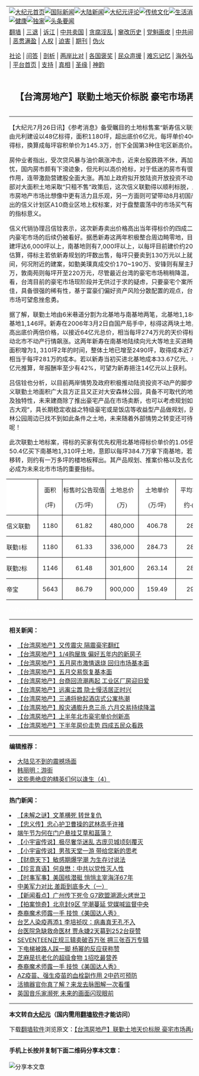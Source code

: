 <a name="1" id="1" target="_blank"></a><span id="1"></span>
<table align=center border="0"><tr><td colspan="2" VALIGN=TOP><a href="https://github.com/pputke380/djy/blob/master/gb/nf1351518.md#1"><img src="https://raw.githubusercontent.com/pputke380/www/master/t/djy/1.jpg" title="大纪元首页" alt="大纪元首页"></a><a href="https://github.com/pputke380/djy/blob/master/gb/n24hr.md#1"><img src="https://raw.githubusercontent.com/pputke380/www/master/t/djy/3.jpg" title="国际新闻" alt="国际新闻"></a><a href="https://github.com/pputke380/djy/blob/master/gb/nsc413.md#1"><img src="https://raw.githubusercontent.com/pputke380/www/master/t/djy/4.jpg" title="大陆新闻" alt="大陆新闻"></a><a href="https://github.com/pputke380/djy/blob/master/gb/news392.md#1"><img src="https://raw.githubusercontent.com/pputke380/www/master/t/djy/5.jpg" title="大纪元评论" alt="大纪元评论"></a><a href="https://github.com/pputke380/djy/blob/master/gb/news2007.md#1"><img src="https://raw.githubusercontent.com/pputke380/www/master/t/djy/6.jpg" title="传统文化" alt="传统文化"></a><a href="https://github.com/pputke380/djy/blob/master/gb/news2008.md#1"><img src="https://raw.githubusercontent.com/pputke380/www/master/t/djy/7.jpg" title="生活消费" alt="生活消费"></a><a href="https://github.com/pputke380/djy/blob/master/gb/ncyule.md#1"><img src="https://raw.githubusercontent.com/pputke380/www/master/t/djy/8.jpg" title="娱乐休闲" alt="娱乐休闲"></a><a href="https://github.com/pputke380/djy/blob/master/gb/nsc1002.md#1"><img src="https://raw.githubusercontent.com/pputke380/www/master/t/djy/9.jpg" title="健康" alt="健康"></a><a href="https://github.com/pputke380/djy/blob/master/gb/nf6092.md#1"><img src="https://raw.githubusercontent.com/pputke380/www/master/t/djy/10a.jpg" title="独家" alt="独家"></a><a href="https://github.com/pputke380/djy/blob/master/gb/nf4514.md#1"><img src="https://raw.githubusercontent.com/pputke380/www/master/t/djy/12a.jpg" title="头条要闻" alt="头条要闻"></a></td></tr>
<tr><td colspan="2" VALIGN=TOP><a target="_blank" href="https://github.com/pputke380/www/blob/master/README.md?zsrh#1">翻墙</a> | <a target="_blank" href="https://github.com/pputke380/djy/blob/master/gb/nf5657.md#1">三退</a> | <a target="_blank" href="https://github.com/pputke380/djy/blob/master/gb/nf6124.md#1">诉江</a> | <a target="_blank" href="https://github.com/pputke380/djy/blob/master/gb/nf1176117.md#1">中共卖国</a> | <a target="_blank" href="https://github.com/pputke380/djy/blob/master/gb/nf5773.md#1">贪腐淫乱</a> | <a target="_blank" href="https://github.com/pputke380/djy/blob/master/gb/nf1176115.md#1">窜改历史</a> | <a target="_blank" href="https://github.com/pputke380/djy/blob/master/gb/nf1176107.md#1">党魁画皮</a> | <a target="_blank" href="https://github.com/pputke380/djy/blob/master/gb/nf1320400.md#1">中共间谍</a> | <a target="_blank" href="https://github.com/pputke380/djy/blob/master/gb/nf1176114.md#1">破坏传统</a> | <a target="_blank" href="https://github.com/pputke380/ntdtv/blob/master/gb/prog447_1.md#1">恶贯满盈</a> | <a target="_blank" href="https://github.com/pputke380/djy/blob/master/gb/ncid278.md#1">人权</a> | <a target="_blank" href="https://github.com/pputke380/djy/blob/master/gb/nf1176111.md#1">迫害</a> | <a target="_blank" href="https://gitlab.com/szzdlab/mh-qikan/blob/master/README.md#1">期刊</a> | <a target="_blank" href="https://github.com/pputke380/djy/blob/master/gb/nf5562.md#1">伪火</a></p><p><a target="_blank" href="https://github.com/pputke380/djy/blob/master/gb/9p.md#1">社论</a> | <a target="_blank" href="https://github.com/pputke380/djy/blob/master/gb/nf4378.md#1">问答</a> | <a target="_blank" href="https://github.com/pputke380/djy/blob/master/gb/nf5792.md#1">剖析</a> | <a target="_blank" href="https://github.com/pputke380/djy/blob/master/gb/nf5735.md#1">两岸比对</a> | <a target="_blank" href="https://github.com/pputke380/djy/blob/master/gb/nf6119.md#1">各国褒奖</a> | <a target="_blank" href="https://github.com/pputke380/djy/blob/master/gb/nf6120.md#1">民众声援</a> | <a target="_blank" href="https://github.com/pputke380/djy/blob/master/gb/nf1188594.md#1">难忘记忆</a> | <a target="_blank" href="https://github.com/pputke380/djy/blob/master/gb/nf3180.md#1">海外弘传</a> | <a target="_blank" href="https://github.com/pputke380/djy/blob/master/gb/nf5410.md#1">万人上访</a> | <a target="_blank" href="https://github.com/pputke380/www/blob/master/README.md?zsrh#1">平台首页</a> | <a target="_blank" href="https://github.com/pputke380/djy/blob/master/gb/nf4386.md#1">支持</a> | <a target="_blank" href="https://github.com/pputke380/djy/blob/master/gb/nf4389.md#1">真相</a> | <a target="_blank" href="https://github.com/pputke380/djy/blob/master/gb/nf5790.md#1">圣缘</a> | <a target="_blank" href="https://github.com/pputke380/djy/blob/master/gb/nf4786.md#1">神韵</a></td></tr>
<tr><td VALIGN=TOP width="626"><h2 align=center>【台湾房地产】联勤土地天价标脱 豪宅市场再点火</h2>

<h6></h6>
<hr>
<p>【大纪元7月26日讯】《参考消息》备受瞩目的土地标售案“新寿信义联勤土地”，由元利建设以48亿标得，面积1180坪，超出底价6亿元，每坪单价406.8万元得标，换算成每坪容积单价为145.3万，创下全国第3种住宅区新高价。</p> <p>房仲业者指出，受次贷风暴与油价飙涨冲击，近来台股跌跌不休，再加通膨隐忧，国内房市颇有下滑迹象，但元利以高价抢标，对于低迷的房市有很大的提振作用，连带激励营建股全面大涨。再加上政府拟开放陆资开放投资不动产和财政部对大面积土地采取“只租不售”政策后，这次信义联勤得以顺利标脱，显示台北市房地产市场比想像中更有活力且乐观，另一方面则可望带动8月初国产局将释出的信义计划区A10商业区地上权标案，对于盘整震荡中的市场买气有再次点火的指标意义。</p> <p>信义代销协理吕信铨表示，这次新寿卖出价格高出当年得标价的四成二，可见国内豪宅市场的后续仍被看好。据悉新寿这两年积极整合周边畸零地，目前北基地建坪达6,000坪以上，南基地则有7,000坪以上，以每坪目前建价约20-25万元估算，得标主若依新寿规划的坪数出售，每坪只要卖到130万元以上就有获利空间，何况附近的建案，如勤美璞真成交价170~190万、安锋则有屋主开价170万，敦南苑则每坪开至220万元，尽管最近台湾的豪宅市场稍稍降温，但从长远看，台湾目前的豪宅市场现阶段并无供过于求的疑虑，只要豪宅个案所处地段佳，具备很强的稀有性，基于富豪们偏好资产风险分散配置的观点，台湾的豪宅市场可望愈挫愈勇。</p> <p>据了解，联勤土地由6米巷道分割为北基地与南基地两笔，北基地1,180坪，南基地1,146坪。新寿在2006年3月2日自国产局手中，标得这两块土地，当初以高出底价两倍价格，以接近64亿元总价，相当每坪274万元的天价得标，进而带动北市不动产行情飙涨。这两年新寿在南基地陆续向元大等地主买进畸零地后，面积增为1, 310坪2年的时间，整体土地已增至2490坪，取得成本近70亿元，相当于每坪281万的成本。若以新寿当初买进北基地成本33.67亿元、标脱价48亿元推算，年报酬率至少有42%，可望为新寿挹注14亿元以上获利。</p> <p>吕信铨也分析，以目前两岸情势及政府积极推动陆资投资不动产的脚步来看，信义联勤土地面积广大且方正且又正对大安森林公园，具备不可取代的地段稀有性及独特性，未来建商除了推出豪宅产品在市场卖断，也可以考虑规划如北京“盘古大观”，具长期稳定收益之特级豪宅或是饭店等收益型产品做规划，因大安森林公园周边已找不到如此条件之土地，未来随着外部情势之转变还可待价而估呢！</p> <p>此次联勤土地标案，得标的买家有优先权用北基地得标价单价的1.05倍，也就是50.4亿买下南基地1,310坪土地，意即以每坪384.7万拿下南基地，若不计容积移转，则约有一万多坪的楼地板释出。其产品规划、推案价格以及去化速度，势必成为未来北市市场的重要指标。</p> <div align="center"> <table class="MsoNormalTable" border="0" cellspacing="0" cellpadding="0" width="576" style="width: 432.0pt; border-collapse: collapse; margin-left: -7.6pt" id="table1"> <tr style="height: 16.5pt"> <td width="83" nowrap style="width: 62.0pt; height: 16.5pt; border: 1.0pt solid windowtext; padding-left: 1.4pt; padding-right: 1.4pt; padding-top: 0cm; padding-bottom: 0cm; background: #FFFFFF"> <p class="MsoNormal"><span style="font-family: 新细明体">　</span></td> <td width="61" nowrap style="width: 46.0pt; height: 16.5pt; border-left: medium none; border-right: 1.0pt solid windowtext; border-top: 1.0pt solid windowtext; border-bottom: 1.0pt solid windowtext; padding-left: 1.4pt; padding-right: 1.4pt; padding-top: 0cm; padding-bottom: 0cm; background: #FFFFFF"> <p class="MsoNormal" align="center" style="text-align: center">	<span style="font-family: 新细明体">面积</span></p> <p class="MsoNormal" align="center" style="text-align: center">	<span lang="EN-US" style="font-family: 新细明体">(</span><span style="font-family: 新细明体">坪<span lang="EN-US">)</span></span></td> <td width="84" nowrap style="width: 63.0pt; height: 16.5pt; border-left: medium none; border-right: 1.0pt solid windowtext; border-top: 1.0pt solid windowtext; border-bottom: 1.0pt solid windowtext; padding-left: 1.4pt; padding-right: 1.4pt; padding-top: 0cm; padding-bottom: 0cm; background: #FFFFFF"> <p class="MsoNormal" align="center" style="text-align: center">	<span style="font-family: 新细明体">标售时公告现值</span></p> <p class="MsoNormal" align="center" style="text-align: center">	<span lang="EN-US" style="font-family: 新细明体">(</span><span style="font-family: 新细明体">万<span lang="EN-US">/</span>坪<span lang="EN-US">)</span></span></td> <td width="84" nowrap style="width: 63.0pt; height: 16.5pt; border-left: medium none; border-right: 1.0pt solid windowtext; border-top: 1.0pt solid windowtext; border-bottom: 1.0pt solid windowtext; padding-left: 1.4pt; padding-right: 1.4pt; padding-top: 0cm; padding-bottom: 0cm; background: #FFFFFF"> <p class="MsoNormal" align="center" style="text-align: center">	<span style="font-family: 新细明体">土地总价</span></p> <p class="MsoNormal" align="center" style="text-align: center">	<span lang="EN-US" style="font-family: 新细明体">(</span><span style="font-family: 新细明体">万<span lang="EN-US">)</span></span></td> <td width="96" nowrap style="width: 72.0pt; height: 16.5pt; border-left: medium none; border-right: 1.0pt solid windowtext; border-top: 1.0pt solid windowtext; border-bottom: 1.0pt solid windowtext; padding-left: 1.4pt; padding-right: 1.4pt; padding-top: 0cm; padding-bottom: 0cm; background: #FFFFFF"> <p class="MsoNormal" align="center" style="text-align: center">	<span style="font-family: 新细明体">土地单价</span></p> <p class="MsoNormal" align="center" style="text-align: center">	<span lang="EN-US" style="font-family: 新细明体">(</span><span style="font-family: 新细明体">万<span lang="EN-US">/</span>坪<span lang="EN-US">)</span></span></td> <td width="84" nowrap style="width: 63.0pt; height: 16.5pt; border-left: medium none; border-right: 1.0pt solid windowtext; border-top: 1.0pt solid windowtext; border-bottom: 1.0pt solid windowtext; padding-left: 1.4pt; padding-right: 1.4pt; padding-top: 0cm; padding-bottom: 0cm; background: #FFFFFF"> <p class="MsoNormal" align="center" style="text-align: center">	<span style="font-family: 新细明体">平均容积</span></p> <p class="MsoNormal" align="center" style="text-align: center">	<span style="font-family: 新细明体">约<span lang="EN-US">-(%)</span></span></td> <td width="84" nowrap style="width: 63.0pt; height: 16.5pt; border-left: medium none; border-right: 1.0pt solid windowtext; border-top: 1.0pt solid windowtext; border-bottom: 1.0pt solid windowtext; padding-left: 1.4pt; padding-right: 1.4pt; padding-top: 0cm; padding-bottom: 0cm; background: #FFFFFF"> <p class="MsoNormal" align="center" style="text-align: center">	<span style="font-family: 新细明体">容积单价</span></p> <p class="MsoNormal" align="center" style="text-align: center">	<span lang="EN-US" style="font-family: 新细明体">(</span><span style="font-family: 新细明体">万<span lang="EN-US">/</span>坪<span lang="EN-US">)</span></span></td> </tr> <tr style="height: 23.0pt"> <td width="83" nowrap style="width: 62.0pt; height: 23.0pt; border-left: 1.0pt solid windowtext; border-right: 1.0pt solid windowtext; border-top: medium none; border-bottom: 1.0pt solid windowtext; padding-left: 1.4pt; padding-right: 1.4pt; padding-top: 0cm; padding-bottom: 0cm"> <p class="MsoNormal"><span style="font-family: 新细明体">信义联勤</span></td> <td width="61" nowrap style="width: 46.0pt; height: 23.0pt; border-left: medium none; border-right: 1.0pt solid windowtext; border-top: medium none; border-bottom: 1.0pt solid windowtext; padding-left: 1.4pt; padding-right: 1.4pt; padding-top: 0cm; padding-bottom: 0cm"> <p class="MsoNormal" align="center" style="text-align: center">	<span lang="EN-US">1180</span></td> <td width="84" nowrap style="width: 63.0pt; height: 23.0pt; border-left: medium none; border-right: 1.0pt solid windowtext; border-top: medium none; border-bottom: 1.0pt solid windowtext; padding-left: 1.4pt; padding-right: 1.4pt; padding-top: 0cm; padding-bottom: 0cm"> <p class="MsoNormal" align="center" style="text-align: center">	<span lang="EN-US">61.82</span></td> <td width="84" nowrap style="width: 63.0pt; height: 23.0pt; border-left: medium none; border-right: 1.0pt solid windowtext; border-top: medium none; border-bottom: 1.0pt solid windowtext; padding-left: 1.4pt; padding-right: 1.4pt; padding-top: 0cm; padding-bottom: 0cm"> <p class="MsoNormal" align="center" style="text-align: center">	<span lang="EN-US">480,000</span></td> <td width="96" nowrap style="width: 72.0pt; height: 23.0pt; border-left: medium none; border-right: 1.0pt solid windowtext; border-top: medium none; border-bottom: 1.0pt solid windowtext; padding-left: 1.4pt; padding-right: 1.4pt; padding-top: 0cm; padding-bottom: 0cm"> <p class="MsoNormal" align="center" style="text-align: center">	<span lang="EN-US">406.78</span></td> <td width="84" nowrap style="width: 63.0pt; height: 23.0pt; border-left: medium none; border-right: 1.0pt solid windowtext; border-top: medium none; border-bottom: 1.0pt solid windowtext; padding-left: 1.4pt; padding-right: 1.4pt; padding-top: 0cm; padding-bottom: 0cm"> <p class="MsoNormal" align="center" style="text-align: center">	<span lang="EN-US">280</span></td> <td width="84" nowrap style="width: 63.0pt; height: 23.0pt; border-left: medium none; border-right: 1.0pt solid windowtext; border-top: medium none; border-bottom: 1.0pt solid windowtext; padding-left: 1.4pt; padding-right: 1.4pt; padding-top: 0cm; padding-bottom: 0cm"> <p class="MsoNormal" align="center" style="text-align: center">	<span lang="EN-US">145.3</span></td> </tr> <tr style="height: 23.0pt"> <td width="83" nowrap style="width: 62.0pt; height: 23.0pt; border-left: 1.0pt solid windowtext; border-right: 1.0pt solid windowtext; border-top: medium none; border-bottom: 1.0pt solid windowtext; padding-left: 1.4pt; padding-right: 1.4pt; padding-top: 0cm; padding-bottom: 0cm"> <p class="MsoNormal" style="text-align: justify; text-justify: inter-ideograph">	<span style="font-family: 新细明体">联勤<span lang="EN-US">1</span>标</span></td> <td width="61" nowrap style="width: 46.0pt; height: 23.0pt; border-left: medium none; border-right: 1.0pt solid windowtext; border-top: medium none; border-bottom: 1.0pt solid windowtext; padding-left: 1.4pt; padding-right: 1.4pt; padding-top: 0cm; padding-bottom: 0cm"> <p class="MsoNormal" align="center" style="text-align: center">	<span lang="EN-US">1180</span></td> <td width="84" nowrap style="width: 63.0pt; height: 23.0pt; border-left: medium none; border-right: 1.0pt solid windowtext; border-top: medium none; border-bottom: 1.0pt solid windowtext; padding-left: 1.4pt; padding-right: 1.4pt; padding-top: 0cm; padding-bottom: 0cm"> <p class="MsoNormal" align="center" style="text-align: center">	<span lang="EN-US">61.33</span></td> <td width="84" nowrap style="width: 63.0pt; height: 23.0pt; border-left: medium none; border-right: 1.0pt solid windowtext; border-top: medium none; border-bottom: 1.0pt solid windowtext; padding-left: 1.4pt; padding-right: 1.4pt; padding-top: 0cm; padding-bottom: 0cm"> <p class="MsoNormal" align="center" style="text-align:center">	<span lang="EN-US">336,000 </span></td> <td width="96" nowrap style="width: 72.0pt; height: 23.0pt; border-left: medium none; border-right: 1.0pt solid windowtext; border-top: medium none; border-bottom: 1.0pt solid windowtext; padding-left: 1.4pt; padding-right: 1.4pt; padding-top: 0cm; padding-bottom: 0cm"> <p class="MsoNormal" align="center" style="text-align:center">	<span lang="EN-US">284.73 </span></td> <td width="84" nowrap style="width: 63.0pt; height: 23.0pt; border-left: medium none; border-right: 1.0pt solid windowtext; border-top: medium none; border-bottom: 1.0pt solid windowtext; padding-left: 1.4pt; padding-right: 1.4pt; padding-top: 0cm; padding-bottom: 0cm"> <p class="MsoNormal" align="center" style="text-align:center">	<span lang="EN-US">280 </span></td> <td width="84" nowrap style="width: 63.0pt; height: 23.0pt; border-left: medium none; border-right: 1.0pt solid windowtext; border-top: medium none; border-bottom: 1.0pt solid windowtext; padding-left: 1.4pt; padding-right: 1.4pt; padding-top: 0cm; padding-bottom: 0cm"> <p class="MsoNormal" align="center" style="text-align:center">	<span lang="EN-US">101.69 </span></td> </tr> <tr style="height: 23.0pt"> <td width="83" nowrap style="width: 62.0pt; height: 23.0pt; border-left: 1.0pt solid windowtext; border-right: 1.0pt solid windowtext; border-top: medium none; border-bottom: 1.0pt solid windowtext; padding-left: 1.4pt; padding-right: 1.4pt; padding-top: 0cm; padding-bottom: 0cm"> <p class="MsoNormal" style="text-align: justify; text-justify: inter-ideograph">	<span style="font-family: 新细明体">联勤<span lang="EN-US">2</span>标</span></td> <td width="61" nowrap style="width: 46.0pt; height: 23.0pt; border-left: medium none; border-right: 1.0pt solid windowtext; border-top: medium none; border-bottom: 1.0pt solid windowtext; padding-left: 1.4pt; padding-right: 1.4pt; padding-top: 0cm; padding-bottom: 0cm"> <p class="MsoNormal" align="center" style="text-align: center">	<span lang="EN-US">1146</span></td> <td width="84" nowrap style="width: 63.0pt; height: 23.0pt; border-left: medium none; border-right: 1.0pt solid windowtext; border-top: medium none; border-bottom: 1.0pt solid windowtext; padding-left: 1.4pt; padding-right: 1.4pt; padding-top: 0cm; padding-bottom: 0cm"> <p class="MsoNormal" align="center" style="text-align: center">	<span lang="EN-US">61.48</span></td> <td width="84" nowrap style="width: 63.0pt; height: 23.0pt; border-left: medium none; border-right: 1.0pt solid windowtext; border-top: medium none; border-bottom: 1.0pt solid windowtext; padding-left: 1.4pt; padding-right: 1.4pt; padding-top: 0cm; padding-bottom: 0cm"> <p class="MsoNormal" align="center" style="text-align:center">	<span lang="EN-US">301,600 </span></td> <td width="96" nowrap style="width: 72.0pt; height: 23.0pt; border-left: medium none; border-right: 1.0pt solid windowtext; border-top: medium none; border-bottom: 1.0pt solid windowtext; padding-left: 1.4pt; padding-right: 1.4pt; padding-top: 0cm; padding-bottom: 0cm"> <p class="MsoNormal" align="center" style="text-align:center">	<span lang="EN-US">263.14 </span></td> <td width="84" nowrap style="width: 63.0pt; height: 23.0pt; border-left: medium none; border-right: 1.0pt solid windowtext; border-top: medium none; border-bottom: 1.0pt solid windowtext; padding-left: 1.4pt; padding-right: 1.4pt; padding-top: 0cm; padding-bottom: 0cm"> <p class="MsoNormal" align="center" style="text-align:center">	<span lang="EN-US">280 </span></td> <td width="84" nowrap style="width: 63.0pt; height: 23.0pt; border-left: medium none; border-right: 1.0pt solid windowtext; border-top: medium none; border-bottom: 1.0pt solid windowtext; padding-left: 1.4pt; padding-right: 1.4pt; padding-top: 0cm; padding-bottom: 0cm"> <p class="MsoNormal" align="center" style="text-align:center">	<span lang="EN-US">93.98</span></td> </tr> <tr style="height: 23.0pt"> <td width="83" nowrap style="width: 62.0pt; height: 23.0pt; border-left: 1.0pt solid windowtext; border-right: 1.0pt solid windowtext; border-top: medium none; border-bottom: 1.0pt solid windowtext; padding-left: 1.4pt; padding-right: 1.4pt; padding-top: 0cm; padding-bottom: 0cm"> <p class="MsoNormal" style="text-align: justify; text-justify: inter-ideograph">	<span style="font-family: 新细明体">帝宝</span></td> <td width="61" nowrap style="width: 46.0pt; height: 23.0pt; border-left: medium none; border-right: 1.0pt solid windowtext; border-top: medium none; border-bottom: 1.0pt solid windowtext; padding-left: 1.4pt; padding-right: 1.4pt; padding-top: 0cm; padding-bottom: 0cm"> <p class="MsoNormal" align="center" style="text-align: center">	<span lang="EN-US">5643</span></td> <td width="84" nowrap style="width: 63.0pt; height: 23.0pt; border-left: medium none; border-right: 1.0pt solid windowtext; border-top: medium none; border-bottom: 1.0pt solid windowtext; padding-left: 1.4pt; padding-right: 1.4pt; padding-top: 0cm; padding-bottom: 0cm"> <p class="MsoNormal" align="center" style="text-align: center">	<span lang="EN-US">86.79</span></td> <td width="84" nowrap style="width: 63.0pt; height: 23.0pt; border-left: medium none; border-right: 1.0pt solid windowtext; border-top: medium none; border-bottom: 1.0pt solid windowtext; padding-left: 1.4pt; padding-right: 1.4pt; padding-top: 0cm; padding-bottom: 0cm"> <p class="MsoNormal" align="center" style="text-align: center">	<span lang="EN-US">900,000</span></td> <td width="96" nowrap style="width: 72.0pt; height: 23.0pt; border-left: medium none; border-right: 1.0pt solid windowtext; border-top: medium none; border-bottom: 1.0pt solid windowtext; padding-left: 1.4pt; padding-right: 1.4pt; padding-top: 0cm; padding-bottom: 0cm"> <p class="MsoNormal" align="center" style="text-align: center">	<span lang="EN-US">159.49</span></td> <td width="84" nowrap style="width: 63.0pt; height: 23.0pt; border-left: medium none; border-right: 1.0pt solid windowtext; border-top: medium none; border-bottom: 1.0pt solid windowtext; padding-left: 1.4pt; padding-right: 1.4pt; padding-top: 0cm; padding-bottom: 0cm"> <p class="MsoNormal" align="center" style="text-align: center">	<span lang="EN-US">294</span></td> <td width="84" nowrap style="width: 63.0pt; height: 23.0pt; border-left: medium none; border-right: 1.0pt solid windowtext; border-top: medium none; border-bottom: 1.0pt solid windowtext; padding-left: 1.4pt; padding-right: 1.4pt; padding-top: 0cm; padding-bottom: 0cm"> <p class="MsoNormal" align="center" style="text-align: center">	<span lang="EN-US">54.27</span></td> </tr> </table> </div> <p><font color=#ffffff>(http://www.dajiyuan.com)</font></p> 
<hr>


<strong>相关新闻：</strong>
<li><a href="https://github.com/pputke380/djy/blob/master/gb/8/5/16/n2120373.md#1">【台湾房地产】又传震灾 隔震豪宅翻红</a></li>
<li><a href="https://github.com/pputke380/djy/blob/master/gb/8/5/23/n2128682.md#1">【台湾房地产】1/4购屋族 偏好五年内的新房子</a></li>
<li><a href="https://github.com/pputke380/djy/blob/master/gb/8/6/3/n2141642.md#1">【台湾房地产】五月房市激情退烧  回归市场基本面</a></li>
<li><a href="https://github.com/pputke380/djy/blob/master/gb/8/6/9/n2148371.md#1">【台湾房地产】五月交易恢复基本面</a></li>
<li><a href="https://github.com/pputke380/djy/blob/master/gb/8/6/11/n2151076.md#1">【台湾房地产】台商回流潮再起 工业区厂房迎旧爱</a></li>
<li><a href="https://github.com/pputke380/djy/blob/master/gb/8/6/24/n2167065.md#1">【台湾房地产】远离尘嚣 隐士慢活居正时兴</a></li>
<li><a href="https://github.com/pputke380/djy/blob/master/gb/8/6/26/n2169845.md#1">【台湾房地产】三通将掀起酒店式公寓热潮</a></li>
<li><a href="https://github.com/pputke380/djy/blob/master/gb/8/7/5/n2180768.md#1">【台湾房地产】股灾通膨升息三杀  六月交易持续降温</a></li>
<li><a href="https://github.com/pputke380/djy/blob/master/gb/8/7/16/n2193807.md#1">【台湾房地产】上半年北市豪宅单价创新高</a></li>
<li><a href="https://github.com/pputke380/djy/blob/master/gb/8/7/17/n2195169.md#1">【台湾房地产】下半年房价走势 四成五民众看跌</a></li>
<hr>


<strong>编辑推荐：</strong>
<li><a href="https://github.com/pputke380/djy/blob/master/gb/13/11/27/n4020290.md?dfh#1" target="_blank">大陆见不到的震撼场面</a></li><li><a href="https://github.com/tsiac2612/djy/blob/master/gb/18/10/23/n10802534.md#1" target="_blank">韩丽明：游街</a></li><li><a href="https://github.com/tsiac2612/djy/blob/master/gb/18/9/16/n10718504.md#1" target="_blank">这些患绝症的精英们何以逢生（4）</a></li>
<hr>

<strong>热门新闻：</strong>
<li><a href="https://github.com/pputke380/djy/blob/master/gb/21/6/4/n12999902.md#1">【未解之谜】文革横死 转世复仇</a></li>
<li><a href="https://github.com/pputke380/djy/blob/master/gb/21/6/8/n13008207.md#1">【忠义传】忠心护卫曹操的武林高手许褚</a></li>
<li><a href="https://github.com/pputke380/djy/blob/master/gb/21/6/5/n13000772.md#1">端午节为何在门户悬挂艾草和菖蒲？</a></li>
<li><a href="https://github.com/pputke380/djy/blob/master/gb/21/6/8/n13008212.md#1">【小宇宙传说】极尽奢华迷乱 古庞贝城顷刻覆灭</a></li>
<li><a href="https://github.com/pputke380/djy/blob/master/gb/21/6/8/n13008509.md#1">【小宇宙传说】男孩天堂一游 带给您新的思考</a></li>
<li><a href="https://github.com/pputke380/djy/blob/master/gb/21/6/12/n13018008.md#1">【财商天下】敏感期爆学潮 为生存讨说法</a></li>
<li><a href="https://github.com/pputke380/djy/blob/master/gb/21/6/12/n13017514.md#1">【珍言真语】何良懋：中共以党性灭人性</a></li>
<li><a href="https://github.com/pputke380/djy/blob/master/gb/21/6/12/n13018033.md#1">【时事军事】美国核潜艇 悄悄主宰海洋67年</a></li>
<li><a href="https://github.com/pputke380/djy/blob/master/gb/21/6/11/n13016556.md#1">中美军力对比 差距到底多大（一）</a></li>
<li><a href="https://github.com/pputke380/djy/blob/master/gb/21/6/11/n13016240.md#1">【新闻看点】广州传下死令 G7欧盟溯源火烤世卫</a></li>
<li><a href="https://github.com/pputke380/djy/blob/master/gb/21/6/12/n13016906.md#1">【拍案惊奇】北京封9区 学潮蔓延 党媒喊监督中央</a></li>
<li><a href="https://github.com/pputke380/djy/blob/master/gb/21/6/11/n13015006.md#1">泰裔魔术师露一手 技惊《美国达人秀》</a></li>
<li><a href="https://github.com/pputke380/djy/blob/master/gb/21/6/13/n13018705.md#1">台艺人染疫再添1 李培祯叹：病毒真无孔不入</a></li>
<li><a href="https://github.com/pputke380/djy/blob/master/gb/21/6/13/n13018566.md#1">台医院急缺救命医材 贾永婕2天募到252台获赞</a></li>
<li><a href="https://github.com/pputke380/djy/blob/master/gb/21/6/11/n13014412.md#1">SEVENTEEN正规三辑卖破百万张 拥三张百万专辑</a></li>
<li><a href="https://github.com/pputke380/djy/blob/master/gb/21/6/12/n13016755.md#1">下电梯被路人踩一脚 杨幂的反应获称赞</a></li>
<li><a href="https://github.com/pputke380/djy/blob/master/gb/21/6/7/n13005395.md#1">芝麻是抗老化的超级食物 1招吃最营养</a></li>
<li><a href="https://github.com/pputke380/djy/blob/master/gb/21/6/11/n13015006.md#1">泰裔魔术师露一手 技惊《美国达人秀》</a></li>
<li><a href="https://github.com/pputke380/djy/blob/master/gb/21/6/10/n13012524.md#1">AZ疫苗、强生疫苗的血栓副作用 2中药可预防</a></li>
<li><a href="https://github.com/pputke380/djy/blob/master/gb/21/6/10/n13013820.md#1">活摘器官你真了解？来龙去脉图解一次看懂</a></li>
<li><a href="https://github.com/pputke380/djy/blob/master/gb/21/6/12/n13017353.md#1">英国音乐家濒死 未来的画面闪现眼前</a></li>
<hr>

<strong>本文转自<a href="https://www.epochtimes.com">大纪元</a>（国内需用<a href="https://github.com/pputke380/www/blob/master/README.md#8">翻墙软件</a>才能访问）</strong><p>下载<a href="https://github.com/pputke380/www/blob/master/README.md#8">翻墙软件</a>浏览原文：<a href="https://www.epochtimes.com/gb/8/7/26/n2205630.htm">【台湾房地产】联勤土地天价标脱 豪宅市场再点火</a></p><hr>

<strong>手机上长按并复制下面二维码分享本文章：</strong><br><br><img src="https://chart.apis.google.com/chart?cht=qr&chs=240x240&choe=UTF-8&chld=M|2&chl=https://github.com/pputke380/djy/blob/master/gb/8/7/26/n2205630.md%231" title="分享本文章"></td><td VALIGN=TOP><a href="https://github.com/pputke380/djy/blob/master/gb/16/1/21/n4622075.md?dfh#1" target="_blank"><img src="https://raw.githubusercontent.com/pputke380/djy/master/gb/300/wei-f1.jpg" title="中共的伪火骗局"  alt="中共的伪火骗局"></a><br><a href="https://github.com/pputke380/www/blob/master/README.md?dfh#9" target="_blank"><img src="https://raw.githubusercontent.com/pputke380/djy/master/gb/300/yong-h.jpg" title="永恒的见证"  alt="永恒的见证"></a><br><a href="https://github.com/pputke380/djy/blob/master/gb/13/9/29/n3974789.md?dfh#1" target="_blank"><img src="https://raw.githubusercontent.com/pputke380/djy/master/gb/300/shang-lnz.jpg" title="善良女子被中共投男牢"  alt="善良女子被中共投男牢"></a><br><a href="https://github.com/pputke380/djy/blob/master/gb/16/3/16/n4663449.md?dfh#1" target="_blank"><img src="https://raw.githubusercontent.com/pputke380/djy/master/gb/300/huo-z3.jpg" title="警卫目击活摘器官"  alt="警卫目击活摘器官"></a><br><a href="https://github.com/pputke380/djy/blob/master/gb/16/8/7/n8177641.md?dfh#1" target="_blank"><img src="https://raw.githubusercontent.com/pputke380/djy/master/gb/300/huo-z4.jpg" title="证人描述活摘恐怖"  alt="证人描述活摘恐怖"></a><br><a href="https://github.com/pputke380/djy/blob/master/gb/10/4/19/n2881569.md?dfh#1" target="_blank"><img src="https://raw.githubusercontent.com/pputke380/djy/master/gb/300/huo-z1.jpg" title="揭开活摘器官黑幕"  alt="揭开活摘器官黑幕"></a><br><a href="https://github.com/pputke380/djy/blob/master/gb/10/11/7/n3077476.md?dfh#1" target="_blank"><img src="https://raw.githubusercontent.com/pputke380/djy/master/gb/300/ma-ks.jpg" title="马克思的成魔之路"  alt="马克思的成魔之路"></a><br><a href="https://github.com/pputke380/djy/blob/master/gb/14/6/9/n4173977.md?dfh#1" target="_blank"><img src="https://raw.githubusercontent.com/pputke380/djy/master/gb/300/chang-zs.jpg" title="藏字石 蕴天机"  alt="藏字石 蕴天机"></a><br><a href="https://github.com/pputke380/djy/blob/master/gb/18/5/10/n10381511.md?dfh#1" target="_blank"><img src="https://raw.githubusercontent.com/pputke380/djy/master/gb/300/st1.jpg" title="关注三亿人三退"  alt="关注三亿人三退"></a><br><a href="https://github.com/pputke380/djy/blob/master/gb/18/3/21/n10237682.md?dfh#1" target="_blank"><img src="https://raw.githubusercontent.com/pputke380/djy/master/gb/300/jie-t.jpg" title="解体中共复兴中华"  alt="解体中共复兴中华"></a><br><a href="https://github.com/pputke380/djy/blob/master/gb/9/2/9/n2422991.md?dfh#1" target="_blank"><img src="https://raw.githubusercontent.com/pputke380/djy/master/gb/300/gao-zs.jpg" title="中共迫害良心律师"  alt="中共迫害良心律师"></a><br><a href="https://github.com/pputke380/djy/blob/master/gb/18/12/9/n10900044.md?dfh#1" target="_blank"><img src="https://raw.githubusercontent.com/pputke380/djy/master/gb/300/sj1.jpg" title="三百多万人举报江泽民"  alt="三百多万人举报江泽民"></a><br><a href="https://github.com/pputke380/djy/blob/master/gb/18/8/28/n10672014.md?dfh#1" target="_blank"><img src="https://raw.githubusercontent.com/pputke380/djy/master/gb/300/sj2.jpg" title="这些官员为何起诉江泽民"  alt="这些官员为何起诉江泽民"></a><br><a href="https://github.com/pputke380/djy/blob/master/gb/8/12/18/n2367165.md?dfh#1" target="_blank"><img src="https://raw.githubusercontent.com/pputke380/djy/master/gb/300/liangan.jpg" title="海峡两岸的强烈对比"  alt="海峡两岸的强烈对比"></a><br><a href="https://github.com/pputke380/djy/blob/master/gb/15/12/10/n4593139.md?dfh#1" target="_blank"><img src="https://raw.githubusercontent.com/pputke380/djy/master/gb/300/jia-ndzl.jpg" title="加拿大总理的贺信"  alt="加拿大总理的贺信"></a><br><a href="https://github.com/pputke380/djy/blob/master/gb/11/6/17/n3289382.md?dfh#1" target="_blank"><img src="https://raw.githubusercontent.com/pputke380/djy/master/gb/300/xiao-wd.jpg" title="探寻真相兼听则明"  alt="探寻真相兼听则明"></a><br><a href="https://github.com/pputke380/djy/blob/master/gb/18/10/27/n10812623.md?dfh#1" target="_blank"><img src="https://raw.githubusercontent.com/pputke380/djy/master/gb/300/yindu.jpg" title="印度媒体报道东方"  alt="印度媒体报道东方"></a><br><a href="https://github.com/pputke380/djy/blob/master/gb/18/6/9/n10469652.md?dfh#1" target="_blank"><img src="https://raw.githubusercontent.com/pputke380/djy/master/gb/300/xie-j.jpg" title="不一样的海外校园"  alt="不一样的海外校园"></a><br><a href="https://github.com/pputke380/djy/blob/master/gb/7/4/5/n1669415.md?dfh#1" target="_blank"><img src="https://raw.githubusercontent.com/pputke380/djy/master/gb/300/li-up.jpg" title="从大师到徒弟的传奇"  alt="从大师到徒弟的传奇"></a><br><a href="https://github.com/pputke380/djy/blob/master/gb/17/5/26/n9191512.md?dfh#1" target="_blank"><img src="https://raw.githubusercontent.com/pputke380/djy/master/gb/300/zfl2.jpg" title="亿万人与东方一本奇书"  alt="亿万人与东方一本奇书"></a><br><a href="https://github.com/pputke380/djy/blob/master/gb/13/11/27/n4020290.md?dfh#1" target="_blank"><img src="https://raw.githubusercontent.com/pputke380/djy/master/gb/300/zhen-h.jpg" title="大陆见不到的震撼场面"  alt="大陆见不到的震撼场面"></a><br><a href="https://github.com/pputke380/djy/blob/master/gb/15/7/17/n4482910.md?dfh#1" target="_blank"><img src="https://raw.githubusercontent.com/pputke380/djy/master/gb/300/dalu-sk.jpg" title="人心向善 大陆当初盛况"  alt="人心向善 大陆当初盛况"></a><br><a href="https://github.com/pputke380/djy/blob/master/gb/19/1/5/n10955468.md?dfh#1" target="_blank"><img src="https://raw.githubusercontent.com/pputke380/djy/master/gb/300/zfl1.jpg" title="追寻真理 这书讲什么"  alt="追寻真理 这书讲什么"></a><br><a href="https://github.com/pputke380/www/blob/master/README.md?dfh#1" target="_blank"><img src="https://raw.githubusercontent.com/pputke380/djy/master/gb/300/fq1.jpg" title="下载免费翻墙软件"  alt="下载免费翻墙软件"></a><br></td></tr></table>

